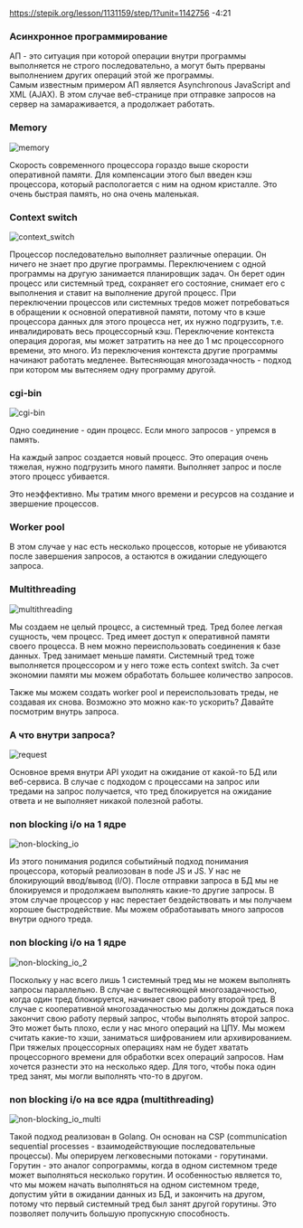 https://stepik.org/lesson/1131159/step/1?unit=1142756  -4:21

### Асинхронное программирование 
АП - это ситуация при которой операции внутри программы выполняется не строго последовательно, а могут быть прерваны выполнением других операций этой же программы.  
Самым известным примером АП является Asynchronous JavaScript and XML (AJAX). В этом случае веб-странице при отправке запросов на сервер на замараживается, а продолжает работать. 

### Memory

![memory](images/memory.png)

Скорость современного процессора гораздо выше скорости оперативной памяти. Для компенсации этого был введен кэш процессора, который распологается с ним на одном кристалле. Это очень быстрая память, но она очень маленькая.

### Context switch

![context_switch](images/context_switch.png)

Процессор последовательно выполняет различные операции. Он ничего не знает про другие программы. Переключением с одной программы на другую занимается планировщик задач. Он берет один процесс или системный тред, сохраняет его состояние, снимает его с выполнения и ставит на выполнение другой процесс. При переключении процессов или системных тредов может потребоваться в обращении к основной оперативной памяти, потому что в кэше процессора данных для этого процесса нет, их нужно подгрузить, т.е. инвалидировать весь процессорный кэш. Переключение контекста операция дорогая, мы может затратить на нее до 1 мс процессорного времени, это много. Из переключения контекста другие программы начинают работать медленее. 
Вытесняющая многозадачность - подход при котором мы вытесняем одну программу другой.

### cgi-bin

![cgi-bin](images/cgi-bin.png)

Одно соединение - один процесс. Если много запросов - упремся в память.

На каждый запрос создается новый процесс. Это операция очень тяжелая, нужно подгрузить много памяти. Выполняет запрос и после этого процесс убивается.

Это неэффективно. Мы тратим много времени и ресурсов на создание и звершение процессов.

### Worker pool

В этом случае у нас есть несколько процессов, которые не убиваются после завершения запросов, а остаются в ожидании следующего запроса.

### Multithreading

![multithreading](images/multithreading.png)

Мы создаем не целый процесс, а системный тред. Тред более легкая сущность, чем процесс. Тред имеет доступ к оперативной памяти своего процесса. В нем можно переиспользовать соединения к базе данных. Тред занимает меньше памяти. Системный тред тоже выполняется процессором и у него тоже есть context switch. За счет экономии памяти мы можем обработать большее количество запросов.

Также мы можем создать worker pool и переиспользовать треды, не создавая их снова. Возможно это можно как-то ускорить? Давайте посмотрим внутрь запроса.

### А что внутри запроса?

![request](images/request.png)

Основное время внутри API уходит на ожидание от какой-то БД или веб-сервиса. В случае с подходом с процессами на запрос или тредами на запрос получается, что тред блокируется на ожидание ответа и не выполняет никакой полезной работы. 

### non blocking i/o на 1 ядре

![non-blocking_io](images/non-blocking_io.png)

Из этого понимания родился событийный подход понимания процессора, который реалиозован в node JS и JS. У нас не блокирующий ввод/вывод (I/O). После отправки запроса в БД мы не блокируемся и продолжаем выполнять какие-то другие запросы. В этом случае процессор у нас перестает бездействовать и мы получаем хорошее быстродействие. Мы можем обработаывать много запросов внутри одного треда.

### non blocking i/o на 1 ядре

![non-blocking_io_2](images/non-blocking_io_2.png)

Поскольку у нас всего лишь 1 системный тред мы не можем выполнять запросы параллельно. В случае с вытесняющей многозадачностью, когда один тред блокируется, начинает свою работу второй тред. В случае с кооперативной многозадачностью мы должны дождаться пока закончит свою работу первый запрос, чтобы выполнять второй запрос. Это может быть плохо, если у нас много операций на ЦПУ. Мы можем считать какие-то хэши, заниматься шифрованием или архивированием. При тяжелых процессорных операциях нам не будет хватать процессорного времени для обработки всех операций запросов. Нам хочется разнести это на несколько ядер. Для того, чтобы пока один тред занят, мы могли выполнять что-то в другом.

### non blocking i/o на все ядра (multithreading)

![non-blocking_io_multi](images/non-blocking_io_multi.png)

Такой подход реализован в Golang. Он основан на CSP (communication sequential processes - взаимодействующие последовательные процессы). Мы оперируем легковесными потоками - горутинами. Горутин - это аналог сопрограммы, когда в одном системном треде может выполняться несколько горутин. И особенностью является то, что мы можем начать выполняться на одном системном треде, допустим уйти в ожидании данных из БД, и закончить на другом, потому что первый системный тред был занят другой горутины. Это позволяет получить большую пропускную способность.
